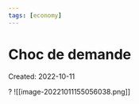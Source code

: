```yaml
---
tags: [economy] 
---
```

# Choc de demande
Created: 2022-10-11

?
![[image-20221011155056038.png]]
<!--SR:!2022-10-23,9,250-->


